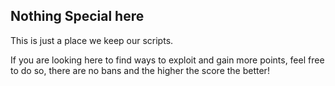 ## Nothing Special here

This is just a place we keep our scripts.

If you are looking here to find ways to exploit and gain more points, feel free to do so, there are no bans and the higher the score the better!